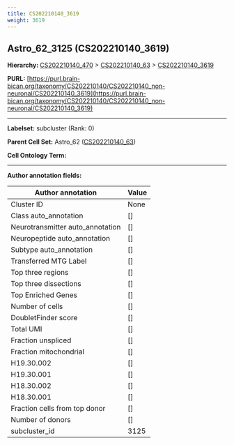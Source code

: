 ```yaml
---
title: CS202210140_3619
weight: 3619
---
```

## Astro_62_3125 (CS202210140_3619)
<b>Hierarchy: </b>
[CS202210140_470](../CS202210140_470) >
[CS202210140_63](../CS202210140_63) >
[CS202210140_3619](../CS202210140_3619)

**PURL:** [https://purl.brain-bican.org/taxonomy/CS202210140/CS202210140_non-neuronal/CS202210140_3619](https://purl.brain-bican.org/taxonomy/CS202210140/CS202210140_non-neuronal/CS202210140_3619)

---


**Labelset:** subcluster (Rank: 0)

**Parent Cell Set:** Astro_62 ([CS202210140_63](../CS202210140_63))



**Cell Ontology Term:** 

[MARKER GENES.]: #


---

[TRANSFERRED ANNOTATIONS.]: #


[AUTHOR ANNOTATION FIELDS.]: #


**Author annotation fields:**

| Author annotation | Value |
|-------------------|-------|
|Cluster ID|None|
|Class auto_annotation|[]|
|Neurotransmitter auto_annotation|[]|
|Neuropeptide auto_annotation|[]|
|Subtype auto_annotation|[]|
|Transferred MTG Label|[]|
|Top three regions|[]|
|Top three dissections|[]|
|Top Enriched Genes|[]|
|Number of cells|[]|
|DoubletFinder score|[]|
|Total UMI|[]|
|Fraction unspliced|[]|
|Fraction mitochondrial|[]|
|H19.30.002|[]|
|H19.30.001|[]|
|H18.30.002|[]|
|H18.30.001|[]|
|Fraction cells from top donor|[]|
|Number of donors|[]|
|subcluster_id|3125|
